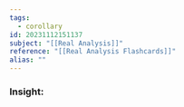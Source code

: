 ```yaml
---
tags:
  - corollary
id: 20231112151137
subject: "[[Real Analysis]]"
reference: "[[Real Analysis Flashcards]]"
alias: ""
---
```

### Insight:
